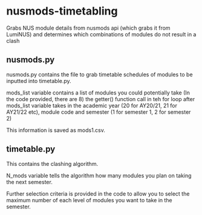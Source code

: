 # nusmods-timetabling
Grabs NUS module details from nusmods api (which grabs it from LumiNUS) and determines which combinations of modules do not result in a clash


## nusmods.py
nusmods.py contains the file to grab timetable schedules of modules to be inputted into timetable.py.

mods_list variable contains a list of modules you could potentially take (In the code provided, there are 8)
the getter() function call in teh for loop after mods_list variable takes in the academic year (20 for AY20/21, 21 for AY21/22 etc), module code and semester (1 for semester 1, 2 for semester 2)

This information is saved as mods1.csv.

## timetable.py
This contains the clashing algorithm.

N_mods variable tells the algorithm how many modules you plan on taking the next semester.

Further selection criteria is provided in the code to allow you to select the maximum number of each level of modules you want to take in the semester.
